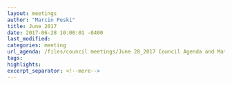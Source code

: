```yaml
---
layout: meetings
author: "Marcin Peski"
title: June 2017
date: 2017-06-28 10:00:01 -0400
last_modified: 
categories: meeting
url_agenda: /files/council meetings/June 28_2017 Council Agenda and Materials.pdf
tags: 
highlights: 
excerpt_separator: <!--more-->
---
```

<!--more-->
